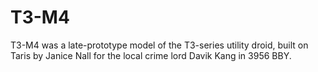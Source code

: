 # T3-M4
T3-M4 was a late-prototype model of the T3-series utility droid, built on Taris by Janice Nall for the local crime lord Davik Kang in 3956 BBY.
